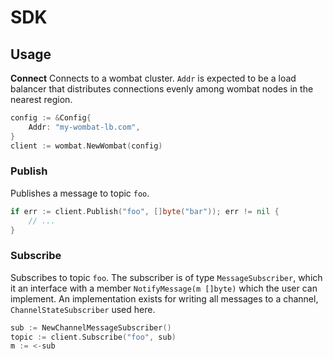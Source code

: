 # SDK

## Usage

**Connect**
Connects to a wombat cluster. `Addr` is expected to be a load balancer that
distributes connections evenly among wombat nodes in the nearest region.

```go
config := &Config{
	Addr: "my-wombat-lb.com",
}
client := wombat.NewWombat(config)
```

### Publish
Publishes a message to topic `foo`.

```go
if err := client.Publish("foo", []byte("bar")); err != nil {
	// ...
}
```

### Subscribe
Subscribes to topic `foo`. The subscriber is of type `MessageSubscriber`, which
it an interface with a member `NotifyMessage(m []byte)` which the user can
implement. An implementation exists for writing all messages to a channel,
`ChannelStateSubscriber` used here.

```go
sub := NewChannelMessageSubscriber()
topic := client.Subscribe("foo", sub)
m := <-sub
```
